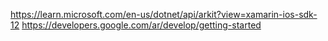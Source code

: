 https://learn.microsoft.com/en-us/dotnet/api/arkit?view=xamarin-ios-sdk-12
https://developers.google.com/ar/develop/getting-started